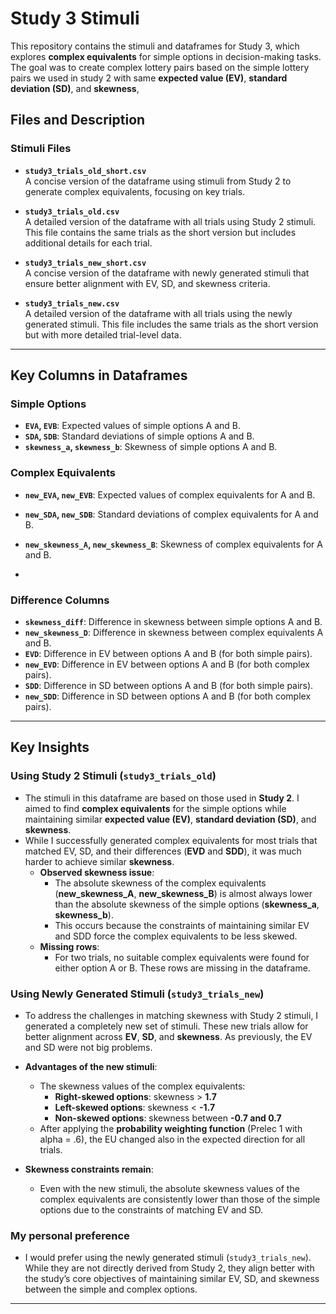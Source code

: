 # Study 3 Stimuli

This repository contains the stimuli and dataframes for Study 3, which explores **complex equivalents** for simple options in decision-making tasks. The goal was to create complex lottery pairs based on the simple lottery pairs we used in study 2 with same **expected value (EV)**, **standard deviation (SD)**, and **skewness**,

## Files and Description

### Stimuli Files
- **`study3_trials_old_short.csv`**  
  A concise version of the dataframe using stimuli from Study 2 to generate complex equivalents, focusing on key trials.

- **`study3_trials_old.csv`**  
  A detailed version of the dataframe with all trials using Study 2 stimuli. This file contains the same trials as the short version but includes additional details for each trial.



- **`study3_trials_new_short.csv`**  
  A concise version of the dataframe with newly generated stimuli that ensure better alignment with EV, SD, and skewness criteria.

- **`study3_trials_new.csv`**  
  A detailed version of the dataframe with all trials using the newly generated stimuli. This file includes the same trials as the short version but with more detailed trial-level data.

---

## Key Columns in Dataframes

### Simple Options
- **`EVA`, `EVB`**: Expected values of simple options A and B.  
- **`SDA`, `SDB`**: Standard deviations of simple options A and B.  
- **`skewness_a`, `skewness_b`**: Skewness of simple options A and B.  

### Complex Equivalents
- **`new_EVA`, `new_EVB`**: Expected values of complex equivalents for A and B.  
- **`new_SDA`, `new_SDB`**: Standard deviations of complex equivalents for A and B.  
- **`new_skewness_A`, `new_skewness_B`**: Skewness of complex equivalents for A and B.


- 
### Difference Columns
- **`skewness_diff`**: Difference in skewness between simple options A and B.  
- **`new_skewness_D`**: Difference in skewness between complex equivalents A and B.  
- **`EVD`**: Difference in EV between options A and B (for both simple pairs).
- **`new_EVD`**: Difference in EV between options A and B (for both complex pairs).  
- **`SDD`**: Difference in SD between options A and B (for both simple pairs).
- **`new_SDD`**: Difference in SD between options A and B (for both complex pairs).  

---

## Key Insights

### Using Study 2 Stimuli (`study3_trials_old`)
- The stimuli in this dataframe are based on those used in **Study 2**. I aimed to find **complex equivalents** for the simple options while maintaining similar **expected value (EV)**, **standard deviation (SD)**, and **skewness**. 
- While I successfully generated complex equivalents for most trials that matched EV, SD, and their differences (**EVD** and **SDD**), it was much harder to achieve similar **skewness**.  
  - **Observed skewness issue**:  
    - The absolute skewness of the complex equivalents (**new_skewness_A**, **new_skewness_B**) is almost always lower than the absolute skewness of the simple options (**skewness_a**, **skewness_b**).  
    - This occurs because the constraints of maintaining similar EV and SDD force the complex equivalents to be less skewed.  
  - **Missing rows**:  
    - For two trials, no suitable complex equivalents were found for either option A or B. These rows are missing in the dataframe.  

### Using Newly Generated Stimuli (`study3_trials_new`)
- To address the challenges in matching skewness with Study 2 stimuli, I generated a completely new set of stimuli. These new trials allow for better alignment across **EV**, **SD**, and **skewness**. As previously, the EV and SD were not big problems. 
- **Advantages of the new stimuli**:  
  - The skewness values of the complex equivalents:  
    - **Right-skewed options**: skewness > **1.7**  
    - **Left-skewed options**: skewness < **-1.7**  
    - **Non-skewed options**: skewness between **-0.7 and 0.7**  
  - After applying the **probability weighting function** (Prelec 1 with alpha = .6), the EU changed also in the expected direction for all trials.
      
- **Skewness constraints remain**:  
  - Even with the new stimuli, the absolute skewness values of the complex equivalents are consistently lower than those of the simple options due to the constraints of matching EV and SD.


### My personal preference
- I would prefer using the newly generated stimuli (`study3_trials_new`). While they are not directly derived from Study 2, they align better with the study’s core objectives of maintaining similar EV, SD, and skewness between the simple and complex options.  
---

